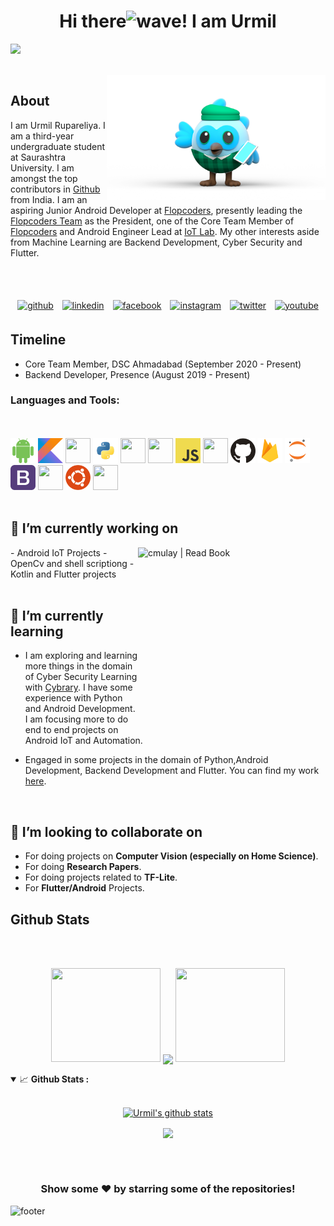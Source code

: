 <h1 align="center">Hi there<img alt="wave" src="https://emojis.slackmojis.com/emojis/images/1588177020/8809/wave_hello.gif?1588177020" width="35">! I am Urmil</h1>

![](https://activity-graph.herokuapp.com/graph?username=urmil89&theme=react-dark&hide_border=true&area=true)

<br>
<img align="right" height=200 width=350 src="avatar.png">

## About

I am Urmil Rupareliya. I am a third-year undergraduate student at Saurashtra University. I am amongst the top contributors in [Github](https://commits.top/india.html) from India. I am an aspiring Junior Android Developer at [Flopcoders](https://flopcoders.com/), presently leading the [Flopcoders Team](https://www.flopcoders.com/team) as the President, one of the Core Team Member of [Flopcoders](https://www.flopcoders.com) and Android Engineer Lead at [IoT Lab](http://www.lidstack.in). My other interests aside from Machine Learning are Backend Development, Cyber Security and Flutter.

<br>
<br>
<p align="center" >
	<a href="https://github.com/urmil89"><img alt="github" width="10%" style="padding:5px" src="https://img.icons8.com/clouds/100/000000/github.png"/></a>
	<a href="https://www.linkedin.com/in/urmil89/"><img alt="linkedin" width="10%" style="padding:5px" src="https://img.icons8.com/clouds/100/000000/linkedin.png"/></a>
	<a href="https://www.facebook.com/urmil89"><img alt="facebook" width="10%" style="padding:5px" src="https://img.icons8.com/clouds/100/000000/facebook-new.png"/></a>
	<a href="https://www.instagram.com/urmil_89/"><img alt="instagram" width="10%" style="padding:5px" src="https://img.icons8.com/clouds/100/000000/instagram.png"/></a>
  	<a href="https://twitter.com/urmil89"><img alt="twitter" width="10%" style="padding:5px" src="https://img.icons8.com/clouds/100/000000/twitter.png"/></a>
  	<a href="https://www.youtube.com/channel/UCuLGk0oGmabbOvkeDw8lhIw"><img alt="youtube" width="10%" style="padding:5px" src="https://img.icons8.com/clouds/100/000000/youtube.png"/></a>
</p>

## Timeline

- Core Team Member, DSC Ahmadabad (September 2020 - Present)
- Backend Developer, Presence (August 2019 - Present)

### Languages and Tools:

<br/>
<br/>
<code><img height="40" width="40" src="https://raw.githubusercontent.com/github/explore/80688e429a7d4ef2fca1e82350fe8e3517d3494d/topics/android/android.png"></code>
<code><img height="40" width="40" src="https://raw.githubusercontent.com/github/explore/80688e429a7d4ef2fca1e82350fe8e3517d3494d/topics/kotlin/kotlin.png"></code>
<code><img height="40" width="40" src="https://images.vexels.com/media/users/3/166401/isolated/preview/b82aa7ac3f736dd78570dd3fa3fa9e24-java-programming-language-icon-by-vexels.png"></code>
<code><img height="40" width="40" src="https://raw.githubusercontent.com/github/explore/80688e429a7d4ef2fca1e82350fe8e3517d3494d/topics/python/python.png"></code>
<code><img height="40" width="40" src="https://www.flaticon.com/svg/static/icons/svg/1216/1216733.svg"></code>
<code><img height="40" width="40" src="https://cdn.iconscout.com/icon/free/png-256/css-131-722685.png"></code>
<code><img height="40" width="40" src="https://raw.githubusercontent.com/github/explore/80688e429a7d4ef2fca1e82350fe8e3517d3494d/topics/javascript/javascript.png"></code>
<code><img height="40" width="40" src="https://upload.wikimedia.org/wikipedia/commons/thumb/3/3f/Git_icon.svg/1024px-Git_icon.svg.png"></code>
<code><img height="40" width="40" src="https://raw.githubusercontent.com/github/explore/80688e429a7d4ef2fca1e82350fe8e3517d3494d/topics/github-api/github-api.png"></code>
<code><img height="40" width="40" src="https://raw.githubusercontent.com/github/explore/80688e429a7d4ef2fca1e82350fe8e3517d3494d/topics/firebase/firebase.png"></code>
<code><img height="40" width="40" src="https://raw.githubusercontent.com/github/explore/80688e429a7d4ef2fca1e82350fe8e3517d3494d/topics/jupyter-notebook/jupyter-notebook.png"></code>
<code><img height="40" width="40" src="https://raw.githubusercontent.com/github/explore/80688e429a7d4ef2fca1e82350fe8e3517d3494d/topics/bootstrap/bootstrap.png"></code>
<code><img height="40" width="40" src="https://encrypted-tbn0.gstatic.com/images?q=tbn:ANd9GcRT1PKsfJXnxOqnTRiIZ8VcdJDYBXD-qZnnpw&usqp=CAU"></code>
<code><img height="40" width="40" src="https://raw.githubusercontent.com/github/explore/80688e429a7d4ef2fca1e82350fe8e3517d3494d/topics/ubuntu/ubuntu.png"></code>
<code><img height="40" width="40" src="https://cdn.iconscout.com/icon/free/png-512/mongodb-3-1175138.png"></code>


<br/>

<br>

## 🔭 I’m currently working on

<img align="right" alt="cmulay | Read Book" src="https://github.com/urmil89/urmil89/blob/main/designs/multi.gif" width="300" height="300" />
- Android IoT Projects
- OpenCv and shell scriptiong
- Kotlin and Flutter projects

<br>
<br>

## 🌱 I’m currently learning

- I am exploring and learning more things in the domain of Cyber Security Learning with [Cybrary](https://www.cybrary.it). I have some experience with Python and Android Development. I am focusing more to do end to end projects on Android IoT and Automation.

- Engaged in some projects in the domain of Python,Android Development, Backend Development and Flutter. You can find my work [here](https://github.com/urmil89?tab=repositories).

<br>

## 👯 I’m looking to collaborate on

- For doing projects on **Computer Vision (especially on Home Science)**.
- For doing **Research Papers**.
- For doing projects related to **TF-Lite**.
- For **Flutter/Android** Projects.

## Github Stats

<br>
<br>
<p align="center">
  <a>
    <img height="150" width="175" src="https://github.com/urmil89/urmil89/blob/main/PNG/left.png">
    <img align="center" src="https://github-readme-streak-stats.herokuapp.com/?user=urmil89&theme=dark&hide_border=true"/>
    <img height="150" width="175" src="https://github.com/urmil89/urmil89/blob/main/PNG/right.png">
  </a>
</p>

<details open="">
<summary>
  <g-emoji class="g-emoji" alias="chart_with_upwards_trend" fallback-src="https://github.githubassets.com/images/icons/emoji/unicode/1f4c8.png">📈</g-emoji>
  <strong>Github Stats : </strong>
</summary>
<br>

<p align="center">
  <a href="https://github.com/urmil89">
    <img src="https://github-readme-stats.vercel.app/api?username=urmil89&count_private=true&show_icons=true&theme=dark&hide_border=true" alt="Urmil's github stats"/>
  </a>
</p>

<p align="center">
  <a href="https://github.com/urmil89">
   <img align="center" src="https://github-readme-stats.vercel.app/api/top-langs/?username=urmil89&layout=compact&theme=dark&hide_border=true"/>
  </a>
  </p>
</details>

<br>
<br>

<div align="center">

### Show some ❤️ by starring some of the repositories!

</div>

![footer](https://github.com/urmil89/urmil89/blob/main/PNG/footer.png)
